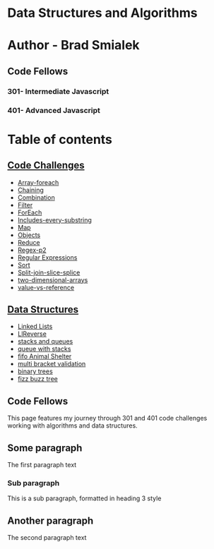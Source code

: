 
# Data Structures and Algorithms

# Author - Brad Smialek
## Code Fellows
### 301- Intermediate Javascript
### 401- Advanced Javascript
  

# Table of contents

## [Code Challenges](https://github.com/bjwine0/data-structures-and-algorithms/tree/master/code-challenges)
- [Array-foreach](https://github.com/bjwine0/data-structures-and-algorithms/tree/master/code-challenges/array-foreach)
- [Chaining](https://github.com/bjwine0/data-structures-and-algorithms/tree/master/code-challenges/chaining)
- [Combination](https://github.com/bjwine0/data-structures-and-algorithms/tree/master/code-challenges/combination%20)
- [Filter](https://github.com/bjwine0/data-structures-and-algorithms/tree/master/code-challenges/filter)
- [ForEach](https://github.com/bjwine0/data-structures-and-algorithms/tree/master/code-challenges/for-each)
- [Includes-every-substring](https://github.com/bjwine0/data-structures-and-algorithms/tree/master/code-challenges/includes-every-substring)
- [Map](https://github.com/bjwine0/data-structures-and-algorithms/tree/master/code-challenges/map)
- [Objects](https://github.com/bjwine0/data-structures-and-algorithms/tree/master/code-challenges/objects)
- [Reduce](https://github.com/bjwine0/data-structures-and-algorithms/tree/master/code-challenges/reduce)
- [Regex-p2](https://github.com/bjwine0/data-structures-and-algorithms/tree/master/code-challenges/regex-p2)
- [Regular Expressions](https://github.com/bjwine0/data-structures-and-algorithms/tree/master/code-challenges/regular-expressions)
- [Sort](https://github.com/bjwine0/data-structures-and-algorithms/tree/master/code-challenges/sort)
- [Split-join-slice-splice](https://github.com/bjwine0/data-structures-and-algorithms/tree/master/code-challenges/split-join-slice-splice)
- [two-dimensional-arrays](https://github.com/bjwine0/data-structures-and-algorithms/tree/master/code-challenges/two-dimensional-arrays)
- [value-vs-reference](https://github.com/bjwine0/data-structures-and-algorithms/tree/master/code-challenges/value-vs-reference)

## [Data Structures](https://github.com/bjwine0/data-structures-and-algorithms/tree/master/Data-Structures)
- [Linked Lists](https://github.com/bjwine0/data-structures-and-algorithms/tree/master/code-challenges/Data-Structures/linkedLists)
- [LlReverse](https://github.com/bjwine0/data-structures-and-algorithms/tree/master/code-challenges/Data-Structures/llreverse)
- [stacks and queues](https://github.com/bjwine0/data-structures-and-algorithms/tree/master/code-challenges/Data-Structures/stacksAndQueues)
- [queue with stacks](https://github.com/bjwine0/data-structures-and-algorithms/tree/master/code-challenges/Data-Structures/queueWithStacks)
- [fifo Animal Shelter](https://github.com/bjwine0/data-structures-and-algorithms/tree/master/code-challenges/Data-Structures/fifoAnimalShelter)
- [multi bracket validation](https://github.com/bjwine0/data-structures-and-algorithms/tree/master/code-challenges/Data-Structures/multiBracketValidation)
- [binary trees](https://github.com/bjwine0/data-structures-and-algorithms/tree/master/code-challenges/Data-Structures/tree)
- [fizz buzz tree](https://github.com/bjwine0/data-structures-and-algorithms/tree/master/code-challenges/Data-Structures/fizzBuzzTree)



## Code Fellows <a name="introduction"></a>
This page features my journey through 301 and 401 code challenges working with algorithms and data structures. 

## Some paragraph <a name="paragraph1"></a>
The first paragraph text

### Sub paragraph <a name="subparagraph1"></a>
This is a sub paragraph, formatted in heading 3 style

## Another paragraph <a name="paragraph2"></a>
The second paragraph text
